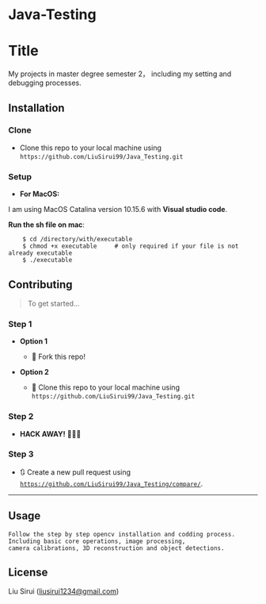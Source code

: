 # Java-Testing


# Title

My projects in master degree semester 2， including my setting and debugging processes. 


## Installation

### Clone

- Clone this repo to your local machine using `https://github.com/LiuSirui99/Java_Testing.git`

### Setup
- **For MacOS:**

I am using MacOS Catalina version 10.15.6 with **Visual studio code**.

**Run the sh file on mac**:
```
    $ cd /directory/with/executable
    $ chmod +x executable     # only required if your file is not already executable
    $ ./executable
```



## Contributing

> To get started...

### Step 1

- **Option 1**
    - 🍴 Fork this repo!

- **Option 2**
    - 👯 Clone this repo to your local machine using `https://github.com/LiuSirui99/Java_Testing.git`

### Step 2

- **HACK AWAY!** 🔨🔨🔨

### Step 3

- 🔃 Create a new pull request using <a href="https://github.com/LiuSirui99/Java_Testing/compare/" target="_blank">`https://github.com/LiuSirui99/Java_Testing/compare/`</a>.

---

## Usage

```
Follow the step by step opencv installation and codding process. 
Including basic core operations, image processing, 
camera calibrations, 3D reconstruction and object detections.
```


## License

Liu Sirui (liusirui1234@gmail.com)

